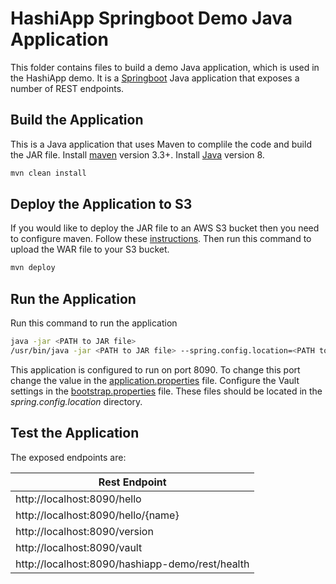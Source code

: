 # HashiApp Springboot Demo Java Application

This folder contains files to build a demo Java application, which is used
in the HashiApp demo.  It is a [Springboot](http://projects.spring.io/spring-boot/) Java application that exposes a number of REST endpoints. 

## Build the Application
This is a Java application that uses Maven to complile the code and build the JAR file.  Install [maven](https://maven.apache.org/install.html) version 3.3+. Install [Java](https://java.com/en/download/) version 8.

```bash
mvn clean install
```

## Deploy the Application to S3
If you would like to deploy the JAR file to an AWS S3 bucket then you need to configure maven.  Follow these [instructions](http://www.yegor256.com/2015/09/07/maven-repository-amazon-s3.html).  Then run this command to upload the WAR file to your S3 bucket.

```bash
mvn deploy
```

## Run the Application
Run this command to run the application

```bash
java -jar <PATH to JAR file>
/usr/bin/java -jar <PATH to JAR file> --spring.config.location=<PATH to JAR config dir>/ >>/var/log/java_app.log 2>&1
```

This application is configured to run on port 8090.  To change this port change the value in the [application.properties](./application.properties) file.  Configure the Vault settings in the [bootstrap.properties](./bootstrap.properties) file.  These files should be located in the *spring.config.location* directory.

## Test the Application
The exposed endpoints are:

| Rest Endpoint                                   | 
| ----------------------------------------------- |
| http://localhost:8090/hello                     |
| http://localhost:8090/hello/{name}              |
| http://localhost:8090/version                   |
| http://localhost:8090/vault                     |
| http://localhost:8090/hashiapp-demo/rest/health |


